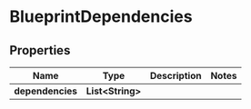 

# BlueprintDependencies


## Properties

| Name | Type | Description | Notes |
|------------ | ------------- | ------------- | -------------|
|**dependencies** | **List&lt;String&gt;** |  |  |



